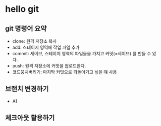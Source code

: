 # hello git

## git 명령어 요약

- clone: 원격 저장소 복사
- add: 스테이지 영역에 작업 파일 추가
- commit: 세이브, 스테이지 영역의 파일들을 가지고 커밋(=세이브) 를 만들 수 있다.
- push: 원격 저장소에 커밋을 업로드한다.
- 코드뭉치버리기: 마지막 커밋으로 되돌아가고 싶을 떄 사용

## 브랜치 변경하기
- A1

## 체크아웃 활용하기

